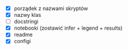 - [x] porządek z nazwami skryptów
- [x] nazwy klas
- [ ] docstringi
- [x] notebooki (zostawić infer + legend + results)
- [x] readme
- [x] configi
